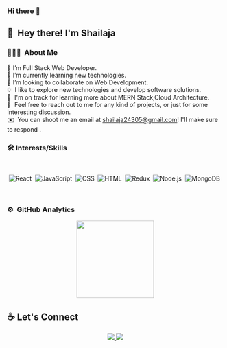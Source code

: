 ### Hi there 👋

<!--
**ShailajaTripathi/ShailajaTripathi** is a ✨ _special_ ✨ repository because its `README.md` (this file) appears on your GitHub profile.

Here are some ideas to get you started:

- 🔭 I’m Full Stack Web Developer
- 🌱 I’m currently learning new technologies.
- 👯 I’m looking to collaborate on Web Development
- 🤔
- 💬 Ask me about ...
- 📫 How to reach me: ...
- 😄 Pronouns: ...
- ⚡ Fun fact: ...
-->


## 👋 &nbsp;Hey there! I'm Shailaja


### 👨🏻‍💻 &nbsp;About Me

🔭 I’m Full Stack Web Developer. \
🌱 I’m currently learning new technologies.\
👯 I’m looking to collaborate on Web Development.\
💡 &nbsp;I like to explore new technologies and develop software solutions.\
🌱 &nbsp;I'm on track for learning more about MERN Stack,Cloud Architecture.\
💬 &nbsp;Feel free to reach out to me for any kind of projects, or just for some interesting discussion.\
✉️ &nbsp;You can shoot me an email at shailaja24305@gmail.com! I'll make sure to respond .



### 🛠 Interests/Skills
 <br/>
 
<div align="center" >
  
  ![React](https://img.shields.io/badge/react%20-%2320232a.svg?&style=for-the-badge&logo=react&logoColor=%2361DAFB)&nbsp;
  ![JavaScript](https://img.shields.io/badge/javascript%20-%23323330.svg?&style=for-the-badge&logo=javascript&logoColor=%23F7DF1E)&nbsp;
  ![CSS](https://img.shields.io/badge/css3%20-%231572B6.svg?&style=for-the-badge&logo=css3&logoColor=white)&nbsp;
  ![HTML](https://img.shields.io/badge/html5%20-%23E34F26.svg?&style=for-the-badge&logo=html5&logoColor=white)&nbsp;
  ![Redux](https://img.shields.io/badge/redux-%23593d88.svg?&style=for-the-badge&logo=redux&logoColor=white)&nbsp;
  ![Node.js](https://img.shields.io/badge/node.js%20-%2343853D.svg?&style=for-the-badge&logo=node.js&logoColor=white)&nbsp;
  ![MongoDB](https://img.shields.io/badge/MongoDB-%234ea94b.svg?&style=for-the-badge&logo=mongodb&logoColor=white)&nbsp;
  
  </div>
  
 <br/>


### ⚙️ &nbsp;GitHub Analytics

<p align="center">
<a href="https://github.com/ShailajaTripathi">
  <img height="180em" src="https://github-readme-stats-eight-theta.vercel.app/api?username=ShailajaTripathi&show_icons=true&theme=algolia&include_all_commits=true&count_private=true"/>
</a>
</p>


  ## ☕ Let's Connect
    
  <div align="center" >
 <a href="https://www.linkedin.com/in/shailaja-tripathi-3bb847193/"/>
   <img src="https://img.icons8.com/nolan/50/linkedin.png"/> </a>
 <a href="https://aanuj.netlify.app/">
    <img src="https://img.icons8.com/nolan/50/domain.png"/>
  </a>					 					
 </div>
  <br/>
 </div>

